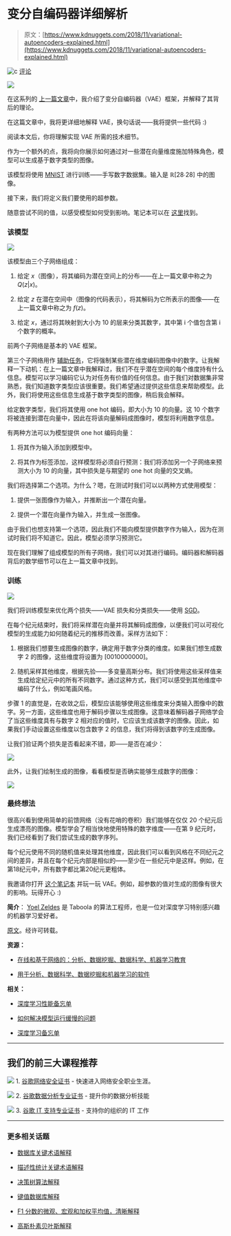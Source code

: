 # 变分自编码器详细解析

> 原文：[https://www.kdnuggets.com/2018/11/variational-autoencoders-explained.html](https://www.kdnuggets.com/2018/11/variational-autoencoders-explained.html)

![c](../Images/3d9c022da2d331bb56691a9617b91b90.png) [评论](#comments)

![](../Images/1286eca0c2755dee82f0ae1831d7ab32.png)

在这系列的 [上一篇文章](http://anotherdatum.com/vae.html)中，我介绍了变分自编码器（VAE）框架，并解释了其背后的理论。

在这篇文章中，我将更详细地解释 VAE，换句话说——我将提供一些代码 :)

阅读本文后，你将理解实现 VAE 所需的技术细节。

作为一个额外的点，我将向你展示如何通过对一些潜在向量维度施加特殊角色，模型可以生成基于数字类型的图像。

该模型将使用 [MNIST](https://en.wikipedia.org/wiki/MNIST_database) 进行训练——手写数字数据集。输入是 ℝ[28∙28] 中的图像。

接下来，我们将定义我们要使用的超参数。

随意尝试不同的值，以感受模型如何受到影响。笔记本可以在 [这里](https://github.com/yoel-zeldes/yoel-zeldes.github.io/blob/source/content/vae2/vae2.ipynb)找到。

### 该模型

![](../Images/3b3da4fde243cf4db3f55e8861f5a65a.png)

该模型由三个子网络组成：

1.  给定 *x*（图像），将其编码为潜在空间上的分布——在上一篇文章中称之为 *Q*(*z*|*x*)。

1.  给定 *z* 在潜在空间中（图像的代码表示），将其解码为它所表示的图像——在上一篇文章中称之为 *f*(*z*)。

1.  给定 *x*，通过将其映射到大小为 10 的层来分类其数字，其中第 i 个值包含第 i 个数字的概率。

前两个子网络是基本的 VAE 框架。

第三个子网络用作 [辅助任务](http://ruder.io/multi-task/index.html)，它将强制某些潜在维度编码图像中的数字。让我解释一下动机：在上一篇文章中我解释过，我们不在乎潜在空间的每个维度持有什么信息。模型可以学习编码它认为对任务有价值的任何信息。由于我们对数据集非常熟悉，我们知道数字类型应该很重要。我们希望通过提供这些信息来帮助模型。此外，我们将使用这些信息生成基于数字类型的图像，稍后我会解释。

给定数字类型，我们将其使用 one hot 编码，即大小为 10 的向量。这 10 个数字将被连接到潜在向量中，因此在将该向量解码成图像时，模型将利用数字信息。

有两种方法可以为模型提供 one hot 编码向量：

1.  将其作为输入添加到模型中。

1.  将其作为标签添加，这样模型将必须自行预测：我们将添加另一个子网络来预测大小为 10 的向量，其中损失是与期望的 one hot 向量的交叉熵。

我们将选择第二个选项。为什么？嗯，在测试时我们可以以两种方式使用模型：

1.  提供一张图像作为输入，并推断出一个潜在向量。

1.  提供一个潜在向量作为输入，并生成一张图像。

由于我们也想支持第一个选项，因此我们不能向模型提供数字作为输入，因为在测试时我们将不知道它。因此，模型必须学习预测它。

现在我们理解了组成模型的所有子网络，我们可以对其进行编码。编码器和解码器背后的数学细节可以在上一篇文章中找到。

### 训练

![](../Images/d94560854f9b4a91929db09f7f3861cd.png)

我们将训练模型来优化两个损失——VAE 损失和分类损失——使用 [SGD](https://en.wikipedia.org/wiki/Stochastic_gradient_descent)。

在每个纪元结束时，我们将采样潜在向量并将其解码成图像，以便我们可以可视化模型的生成能力如何随着纪元的推移而改善。采样方法如下：

1.  根据我们想要生成图像的数字，确定用于数字分类的维度。如果我们想生成数字 2 的图像，这些维度将设置为 [0010000000]。

1.  随机采样其他维度，根据先验——多变量高斯分布。我们将使用这些采样值来生成给定纪元中的所有不同数字。通过这种方式，我们可以感受到其他维度中编码了什么，例如笔画风格。

步骤 1 的直觉是，在收敛之后，模型应该能够使用这些维度来分类输入图像中的数字。另一方面，这些维度也用于解码步骤以生成图像。这意味着解码器子网络学会了当这些维度具有与数字 2 相对应的值时，它应该生成该数字的图像。因此，如果我们手动设置这些维度以包含数字 2 的信息，我们将得到该数字的生成图像。

让我们验证两个损失是否看起来不错，即——是否在减少：

![](../Images/0548475d920b2aa89d6e12cc74b9364d.png)

此外，让我们绘制生成的图像，看看模型是否确实能够生成数字的图像：

![](../Images/53f3601c848327e3e915709f0c622828.png)

### 最终想法

很高兴看到使用简单的前馈网络（没有花哨的卷积）我们能够在仅仅 20 个纪元后生成漂亮的图像。模型学会了相当快地使用特殊的数字维度——在第 9 纪元时，我们已经看到了我们尝试生成的数字序列。

每个纪元使用不同的随机值来处理其他维度，因此我们可以看到风格在不同纪元之间的差异，并且在每个纪元内部是相似的——至少在一些纪元中是这样。例如，在第18纪元中，所有数字都比第20纪元更粗体。

我邀请你打开 [这个笔记本](https://github.com/yoel-zeldes/yoel-zeldes.github.io/blob/source/content/vae2/vae2.ipynb) 并玩一玩 VAE。例如，超参数的值对生成的图像有很大的影响。玩得开心 :)

**简介**： [Yoel Zeldes](https://medium.com/@yoelzeldes) 是 Taboola 的算法工程师，也是一位对深度学习特别感兴趣的机器学习爱好者。

[原文](https://towardsdatascience.com/variational-autoencoders-explained-in-detail-d585327c660a)。经许可转载。

**资源：**

+   [在线和基于网络的：分析、数据挖掘、数据科学、机器学习教育](https://www.kdnuggets.com/education/online.html)

+   [用于分析、数据科学、数据挖掘和机器学习的软件](https://www.kdnuggets.com/software/index.html)

**相关：**

+   [深度学习性能备忘单](https://www.kdnuggets.com/2018/11/deep-learning-performance-cheat-sheet.html)

+   [如何解决模型运行缓慢的问题](https://www.kdnuggets.com/2018/11/engineer-slow-models.html)

+   [深度学习备忘单](https://www.kdnuggets.com/2018/11/deep-learning-cheat-sheets.html)

* * *

## 我们的前三大课程推荐

![](../Images/0244c01ba9267c002ef39d4907e0b8fb.png) 1\. [谷歌网络安全证书](https://www.kdnuggets.com/google-cybersecurity) - 快速进入网络安全职业生涯。

![](../Images/e225c49c3c91745821c8c0368bf04711.png) 2\. [谷歌数据分析专业证书](https://www.kdnuggets.com/google-data-analytics) - 提升你的数据分析技能

![](../Images/0244c01ba9267c002ef39d4907e0b8fb.png) 3\. [谷歌 IT 支持专业证书](https://www.kdnuggets.com/google-itsupport) - 支持你的组织的 IT 工作

* * *

### 更多相关话题

+   [数据库关键术语解释](https://www.kdnuggets.com/2016/07/database-key-terms-explained.html)

+   [描述性统计关键术语解释](https://www.kdnuggets.com/2017/05/descriptive-statistics-key-terms-explained.html)

+   [决策树算法解释](https://www.kdnuggets.com/2020/01/decision-tree-algorithm-explained.html)

+   [键值数据库解释](https://www.kdnuggets.com/2021/04/nosql-explained-understanding-key-value-databases.html)

+   [F1 分数的微观、宏观和加权平均值，清晰解释](https://www.kdnuggets.com/2023/01/micro-macro-weighted-averages-f1-score-clearly-explained.html)

+   [高斯朴素贝叶斯解释](https://www.kdnuggets.com/2023/03/gaussian-naive-bayes-explained.html)
